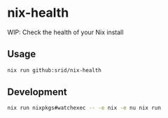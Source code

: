 # nix-health

WIP: Check the health of your Nix install

## Usage

```sh
nix run github:srid/nix-health
```

## Development

```sh
nix run nixpkgs#watchexec -- -e nix -e nu nix run
```

